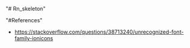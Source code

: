 "# Rn_skeleton" 



"#References"

* https://stackoverflow.com/questions/38713240/unrecognized-font-family-ionicons
